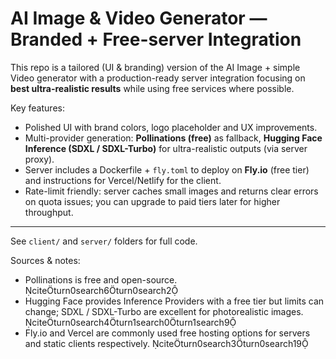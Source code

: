 # AI Image & Video Generator — Branded + Free-server Integration

This repo is a tailored (UI & branding) version of the AI Image + simple Video generator with a production-ready server integration focusing on **best ultra-realistic results** while using free services where possible.

Key features:
- Polished UI with brand colors, logo placeholder and UX improvements.
- Multi-provider generation: **Pollinations (free)** as fallback, **Hugging Face Inference (SDXL / SDXL-Turbo)** for ultra-realistic outputs (via server proxy).
- Server includes a Dockerfile + `fly.toml` to deploy on **Fly.io** (free tier) and instructions for Vercel/Netlify for the client.
- Rate-limit friendly: server caches small images and returns clear errors on quota issues; you can upgrade to paid tiers later for higher throughput.

---

See `client/` and `server/` folders for full code.

Sources & notes:
- Pollinations is free and open-source. citeturn0search6turn0search2
- Hugging Face provides Inference Providers with a free tier but limits can change; SDXL / SDXL-Turbo are excellent for photorealistic images. citeturn0search4turn1search0turn1search9
- Fly.io and Vercel are commonly used free hosting options for servers and static clients respectively. citeturn0search3turn0search19

